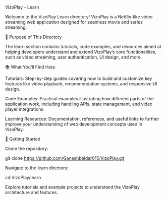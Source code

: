VizoPlay - Learn

Welcome to the VizoPlay Learn directory! VizoPlay is a Netflix-like video streaming web application designed for seamless movie and series streaming.

🎯 Purpose of This Directory

The learn section contains tutorials, code examples, and resources aimed at helping developers understand and extend VizoPlay’s core functionalities, such as video streaming, user authentication, UI design, and more.

📚 What You’ll Find Here

Tutorials: Step-by-step guides covering how to build and customize key features like video playback, recommendation systems, and responsive UI design.

Code Examples: Practical examples illustrating how different parts of the application work, including handling APIs, state management, and video player integrations.

Learning Resources: Documentation, references, and useful links to further improve your understanding of web development concepts used in VizoPlay.

🚀 Getting Started

Clone the repository:

git clone https://github.com/Ganeshbeldar015/VizoPlay.git


Navigate to the learn directory:

cd VizoPlay/learn


Explore tutorials and example projects to understand the VizoPlay architecture and features.
